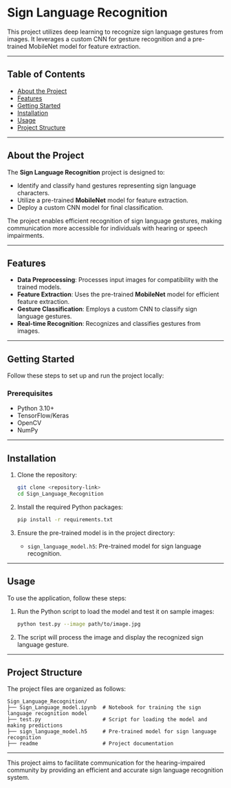 # Sign Language Recognition

This project utilizes deep learning to recognize sign language gestures from images. It leverages a custom CNN for gesture recognition and a pre-trained MobileNet model for feature extraction. 

---

## Table of Contents
- [About the Project](#about-the-project)
- [Features](#features)
- [Getting Started](#getting-started)
- [Installation](#installation)
- [Usage](#usage)
- [Project Structure](#project-structure)

---

## About the Project
The **Sign Language Recognition** project is designed to:
- Identify and classify hand gestures representing sign language characters.
- Utilize a pre-trained **MobileNet** model for feature extraction.
- Deploy a custom CNN model for final classification.

The project enables efficient recognition of sign language gestures, making communication more accessible for individuals with hearing or speech impairments.

---

## Features
- **Data Preprocessing**: Processes input images for compatibility with the trained models.
- **Feature Extraction**: Uses the pre-trained **MobileNet** model for efficient feature extraction.
- **Gesture Classification**: Employs a custom CNN to classify sign language gestures.
- **Real-time Recognition**: Recognizes and classifies gestures from images.

---

## Getting Started

Follow these steps to set up and run the project locally:

### Prerequisites
- Python 3.10+
- TensorFlow/Keras
- OpenCV
- NumPy

---

## Installation

1. Clone the repository:
   ```bash
   git clone <repository-link>
   cd Sign_Language_Recognition
   ```

2. Install the required Python packages:
   ```bash
   pip install -r requirements.txt
   ```

3. Ensure the pre-trained model is in the project directory:
   - `sign_language_model.h5`: Pre-trained model for sign language recognition.

---

## Usage

To use the application, follow these steps:

1. Run the Python script to load the model and test it on sample images:
   ```bash
   python test.py --image path/to/image.jpg
   ```
2. The script will process the image and display the recognized sign language gesture.

---

## Project Structure
The project files are organized as follows:
```
Sign_Language_Recognition/
├── Sign_Language_model.ipynb  # Notebook for training the sign language recognition model
├── test.py                    # Script for loading the model and making predictions
├── sign_language_model.h5     # Pre-trained model for sign language recognition
├── readme                     # Project documentation
```

---

This project aims to facilitate communication for the hearing-impaired community by providing an efficient and accurate sign language recognition system.

